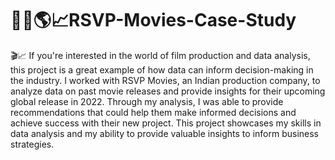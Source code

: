 # 🎥🌟🌎📈RSVP-Movies-Case-Study

🎬📈 If you're interested in the world of film production and data analysis, this project is a great example of how data can inform decision-making in the industry. 
I worked with RSVP Movies, an Indian production company, to analyze data on past movie releases and provide insights for their upcoming global release in 2022. Through my analysis, I was able to provide recommendations that could help them make informed decisions and achieve success with their new project. This project showcases my skills in data analysis and my ability to provide valuable insights to inform business strategies.
